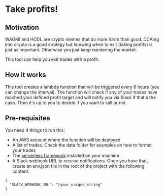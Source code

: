 # Take profits!

## Motivation

WAGMI and HODL are crypto memes that do more harm than good. DCAing into crypto is a good strategy but knowing when to exit (taking profits) is just as important. Otherwise you just keep reentering the market.

This tool can help you exit trades with a profit.

## How it works

This tool creates a lambda function that will be triggered every 6 hours (you can change the interval). The function will check if any of your trades have reached your defined profit target and will notify you via Slack if that's the case. Then it's up to you to decide if you want to sell or not.

## Pre-requisites

You need 4 things to run this:

- An AWS account where the function will be deployed
- A list of trades. Check the data folder for examples on how to format your trades
- The [serverless framework](https://www.serverless.com/framework/docs/getting-started) installed on your machine
- A Slack webhook URL to receive notifications. Once you have that, create an env.json file in the root of the project with the following content:

```
{
  "SLACK_WEBHOOK_URL": "/your_unique_string"
}
```
